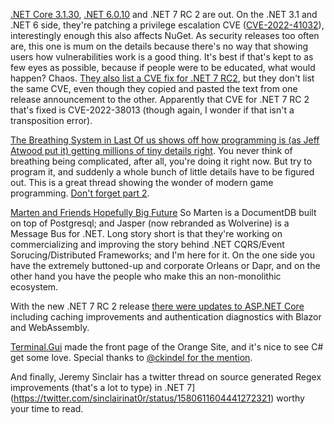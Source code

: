 [.NET Core 3.1.30](https://github.com/dotnet/core/blob/main/release-notes/3.1/3.1.30/3.1.30.md), [.NET 6.0.10](https://github.com/dotnet/core/blob/main/release-notes/6.0/6.0.10/6.0.10.md) and .NET 7 RC 2 are out.  On the .NET 3.1 and .NET 6 side, they're patching a privilege escalation CVE ([CVE-2022-41032](https://msrc.microsoft.com/update-guide/en-US/vulnerability/CVE-2022-41032)), interestingly enough this also affects NuGet.  As security releases too often are, this one is mum on the details because there's no way that showing users how vulnerabilities work is a good thing.  It's best if that's kept to as few eyes as possible, because if people were to be educated, what would happen? Chaos.  [They also list a CVE fix for .NET 7 RC2](https://github.com/dotnet/core/blob/main/release-notes/7.0/preview/7.0.0-rc.2.md), but they don't list the same CVE, even though they copied and pasted the text from one release announcement to the other.   Apparently that CVE for .NET 7 RC 2 that's fixed is CVE-2022-38013 (though again, I wonder if that isn't a transposition error).

[The Breathing System in Last Of us shows off how programming is (as Jeff Atwood put it) getting millions of tiny details right](https://threadreaderapp.com/thread/1284544387616104448.html).  You never think of breathing being complicated, after all, you're doing it right now.  But try to program it, and suddenly a whole bunch of little details have to be figured out.  This is a great thread showing the wonder of modern game programming.  [Don't forget part 2](https://twitter.com/thebeauanthony/status/1284544453709934592?ref_src=twsrc%5Etfw%7Ctwcamp%5Etweetembed%7Ctwterm%5E1284544453709934592%7Ctwgr%5E90e364b8c147a47cdf01ef1ee83ee1ed476e9e51%7Ctwcon%5Es1_&ref_url=https%3A%2F%2Fthreadreaderapp.com%2Fthread%2F1284544387616104448.html).

[Marten and Friends Hopefully Big Future](https://jeremydmiller.com/2022/10/10/marten-and-friends-hopefully-big-future/) So Marten is a DocumentDB built on top of Postgresql; and Jasper (now rebranded as Wolverine) is a Message Bus for .NET.  Long story short is that they're working on commercializing and improving the story behind .NET CQRS/Event Sorucing/Distributed Frameworks; and I'm here for it.  On the one side you have the extremely buttoned-up and corporate Orleans or Dapr, and on the other hand you have the people who make this an non-monolithic ecosystem.

With the new .NET 7 RC 2 release [there were updates to ASP.NET Core](https://devblogs.microsoft.com/dotnet/asp-net-core-updates-in-dotnet-7-rc-2/) including caching improvements and authentication diagnostics with Blazor and WebAssembly.

[Terminal.Gui](https://news.ycombinator.com/item?id=33190257) made the front page of the Orange Site, and it's nice to see C# get some love. Special thanks to [@ckindel for the mention](https://twitter.com/ckindel/status/1580576024844152833).

And finally, Jeremy Sinclair has a twitter thread on source generated Regex improvements (that's a lot to type) in .NET 7](https://twitter.com/sinclairinat0r/status/1580611604441272321) worthy your time to read.
